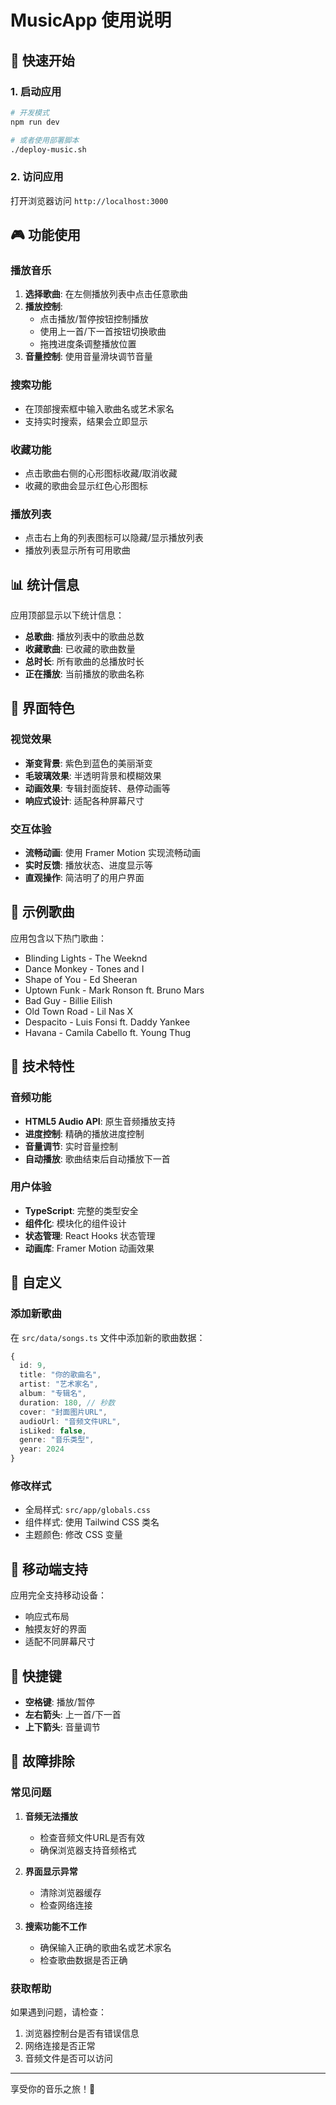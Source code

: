 # MusicApp 使用说明

## 🎵 快速开始

### 1. 启动应用
```bash
# 开发模式
npm run dev

# 或者使用部署脚本
./deploy-music.sh
```

### 2. 访问应用
打开浏览器访问 `http://localhost:3000`

## 🎮 功能使用

### 播放音乐
1. **选择歌曲**: 在左侧播放列表中点击任意歌曲
2. **播放控制**: 
   - 点击播放/暂停按钮控制播放
   - 使用上一首/下一首按钮切换歌曲
   - 拖拽进度条调整播放位置
3. **音量控制**: 使用音量滑块调节音量

### 搜索功能
- 在顶部搜索框中输入歌曲名或艺术家名
- 支持实时搜索，结果会立即显示

### 收藏功能
- 点击歌曲右侧的心形图标收藏/取消收藏
- 收藏的歌曲会显示红色心形图标

### 播放列表
- 点击右上角的列表图标可以隐藏/显示播放列表
- 播放列表显示所有可用歌曲

## 📊 统计信息

应用顶部显示以下统计信息：
- **总歌曲**: 播放列表中的歌曲总数
- **收藏歌曲**: 已收藏的歌曲数量
- **总时长**: 所有歌曲的总播放时长
- **正在播放**: 当前播放的歌曲名称

## 🎨 界面特色

### 视觉效果
- **渐变背景**: 紫色到蓝色的美丽渐变
- **毛玻璃效果**: 半透明背景和模糊效果
- **动画效果**: 专辑封面旋转、悬停动画等
- **响应式设计**: 适配各种屏幕尺寸

### 交互体验
- **流畅动画**: 使用 Framer Motion 实现流畅动画
- **实时反馈**: 播放状态、进度显示等
- **直观操作**: 简洁明了的用户界面

## 🎵 示例歌曲

应用包含以下热门歌曲：
- Blinding Lights - The Weeknd
- Dance Monkey - Tones and I
- Shape of You - Ed Sheeran
- Uptown Funk - Mark Ronson ft. Bruno Mars
- Bad Guy - Billie Eilish
- Old Town Road - Lil Nas X
- Despacito - Luis Fonsi ft. Daddy Yankee
- Havana - Camila Cabello ft. Young Thug

## 🔧 技术特性

### 音频功能
- **HTML5 Audio API**: 原生音频播放支持
- **进度控制**: 精确的播放进度控制
- **音量调节**: 实时音量控制
- **自动播放**: 歌曲结束后自动播放下一首

### 用户体验
- **TypeScript**: 完整的类型安全
- **组件化**: 模块化的组件设计
- **状态管理**: React Hooks 状态管理
- **动画库**: Framer Motion 动画效果

## 🚀 自定义

### 添加新歌曲
在 `src/data/songs.ts` 文件中添加新的歌曲数据：

```typescript
{
  id: 9,
  title: "你的歌曲名",
  artist: "艺术家名",
  album: "专辑名",
  duration: 180, // 秒数
  cover: "封面图片URL",
  audioUrl: "音频文件URL",
  isLiked: false,
  genre: "音乐类型",
  year: 2024
}
```

### 修改样式
- 全局样式: `src/app/globals.css`
- 组件样式: 使用 Tailwind CSS 类名
- 主题颜色: 修改 CSS 变量

## 📱 移动端支持

应用完全支持移动设备：
- 响应式布局
- 触摸友好的界面
- 适配不同屏幕尺寸

## 🎯 快捷键

- **空格键**: 播放/暂停
- **左右箭头**: 上一首/下一首
- **上下箭头**: 音量调节

## 🐛 故障排除

### 常见问题

1. **音频无法播放**
   - 检查音频文件URL是否有效
   - 确保浏览器支持音频格式

2. **界面显示异常**
   - 清除浏览器缓存
   - 检查网络连接

3. **搜索功能不工作**
   - 确保输入正确的歌曲名或艺术家名
   - 检查歌曲数据是否正确

### 获取帮助

如果遇到问题，请检查：
1. 浏览器控制台是否有错误信息
2. 网络连接是否正常
3. 音频文件是否可以访问

---

享受你的音乐之旅！🎵